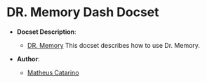 DR. Memory Dash Docset
=======================

- __Docset Description__:
    - [DR. Memory](https://drmemory.org/) This docset describes how to use Dr. Memory.

- __Author__:
    - [Matheus Catarino](https://github.com/kassane)
